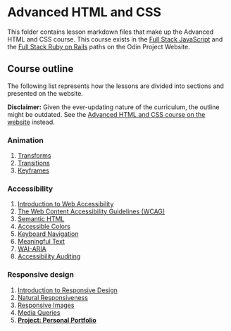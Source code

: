 # Advanced HTML and CSS

This folder contains lesson markdown files that make up the Advanced HTML and CSS course. This course exists in the [Full Stack JavaScript](https://www.theodinproject.com/paths/full-stack-javascript) and the [Full Stack Ruby on Rails](https://www.theodinproject.com/paths/full-stack-ruby-on-rails) paths on the Odin Project Website.

## Course outline

The following list represents how the lessons are divided into sections and presented on the website.

**Disclaimer:** Given the ever-updating nature of the curriculum, the outline might be outdated. See the [Advanced HTML and CSS course on the website](https://www.theodinproject.com/paths/full-stack-javascript/courses/advanced-html-and-css)
instead.

### Animation

1. [Transforms](animation/transforms.md)
2. [Transitions](animation/transitions.md)
3. [Keyframes](animation/keyframes.md)

### Accessibility

1. [Introduction to Web Accessibility](accessibility/introduction_to_web_accessibility.md)
2. [The Web Content Accessibility Guidelines (WCAG)](accessibility/the_web_content_accessibility_guidelines_wcag.md)
3. [Semantic HTML](accessibility/semantic_html.md)
4. [Accessible Colors](accessibility/accessible_colors.md)
5. [Keyboard Navigation](accessibility/keyboard_navigation.md)
6. [Meaningful Text](accessibility/meaningful_text.md)
7. [WAI-ARIA](accessibility/wai_aria.md)
8. [Accessibility Auditing](accessibility/accessibility_auditing.md)

### Responsive design

1. [Introduction to Responsive Design](responsive_design/introduction_to_responsive_design.md)
2. [Natural Responsiveness](responsive_design/natural_responsiveness.md)
3. [Responsive Images](responsive_design/responsive_images.md)
4. [Media Queries](responsive_design/media_queries.md)
5. [**Project: Personal Portfolio**](responsive_design/project_personal_portfolio.md)
